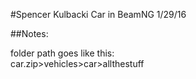 #Spencer Kulbacki
Car in BeamNG 1/29/16


##Notes:

folder path goes like this:  
car.zip>vehicles>car>allthestuff